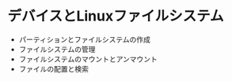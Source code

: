 # デバイスとLinuxファイルシステム

- パーティションとファイルシステムの作成  
- ファイルシステムの管理  
- ファイルシステムのマウントとアンマウント  
- ファイルの配置と検索  
